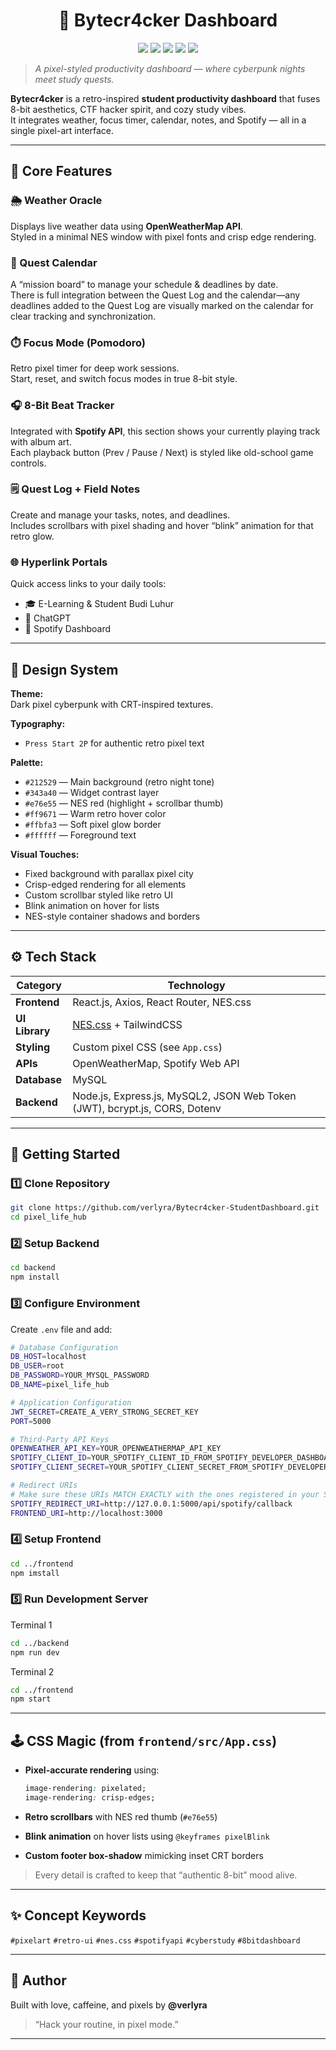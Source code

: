 <!-- HEADER -->
<h1 align="center">💾 Bytecr4cker Dashboard</h1>
<p align="center">
  <a href="https://react.dev/"><img src="https://img.shields.io/badge/React-20232A?style=for-the-badge&logo=react&logoColor=61DAFB" /></a>
  <a href="https://nostalgic-css.github.io/NES.css/"><img src="https://img.shields.io/badge/NES.css-pixel%20UI-FF6F61?style=for-the-badge&logo=data:image/svg+xml;base64,PHN2ZyBoZWlnaHQ9IjE0IiB2aWV3Qm94PSIwIDAgMjQgMjQiIHdpZHRoPSIxNCIgZmlsbD0iI2ZmZiI+PHBhdGggZD0iTTE5IDdoLTJWNWgtMXYySDhsMCA1SDdWMTdoMXYyaDF2LTJoMVYxOGgtMXYtMmgxVjE2aDFWN2gyaDFWNnYxaDF2MWgxdi0xaDFWNmgxVjdoMXYxSDE5Wk0xNiAxNGgtNXYtNWg1VjE0WiIvPjwvc3ZnPg==" /></a>
  <a href="https://developer.spotify.com/documentation/web-api/"><img src="https://img.shields.io/badge/Spotify-API-1DB954?style=for-the-badge&logo=spotify&logoColor=white" /></a>
  <a href="https://openweathermap.org/api"><img src="https://img.shields.io/badge/OpenWeather-API-FF8C00?style=for-the-badge&logo=icloud&logoColor=white" /></a>
  <a href="https://tailwindcss.com/"><img src="https://img.shields.io/badge/TailwindCSS-0F172A?style=for-the-badge&logo=tailwindcss&logoColor=38BDF8" /></a>
</p>

> _A pixel-styled productivity dashboard — where cyberpunk nights meet study quests._

**Bytecr4cker** is a retro-inspired **student productivity dashboard** that fuses 8-bit aesthetics, CTF hacker spirit, and cozy study vibes.  
It integrates weather, focus timer, calendar, notes, and Spotify — all in a single pixel-art interface.

---

## 🧩 Core Features

### 🌦️ Weather Oracle  
Displays live weather data using **OpenWeatherMap API**.  
Styled in a minimal NES window with pixel fonts and crisp edge rendering.

### 📅 Quest Calendar  
A “mission board” to manage your schedule & deadlines by date.  
There is full integration between the Quest Log and the calendar—any deadlines added to the Quest Log are visually marked on the calendar for clear tracking and synchronization.

### ⏱️ Focus Mode (Pomodoro)  
Retro pixel timer for deep work sessions.  
Start, reset, and switch focus modes in true 8-bit style.

### 🎧 8-Bit Beat Tracker  
Integrated with **Spotify API**, this section shows your currently playing track with album art.  
Each playback button (Prev / Pause / Next) is styled like old-school game controls.

### 🗒️ Quest Log + Field Notes  
Create and manage your tasks, notes, and deadlines.  
Includes scrollbars with pixel shading and hover “blink” animation for that retro glow.

### 🌐 Hyperlink Portals  
Quick access links to your daily tools:
- 🎓 E-Learning & Student Budi Luhur  
- 🤖 ChatGPT  
- 🎵 Spotify Dashboard  

---

## 🎨 Design System  

**Theme:**  
Dark pixel cyberpunk with CRT-inspired textures.

**Typography:**  
- `Press Start 2P` for authentic retro pixel text  

**Palette:**
- `#212529` — Main background (retro night tone)  
- `#343a40` — Widget contrast layer  
- `#e76e55` — NES red (highlight + scrollbar thumb)  
- `#ff9671` — Warm retro hover color  
- `#ffbfa3` — Soft pixel glow border  
- `#ffffff` — Foreground text  

**Visual Touches:**
- Fixed background with parallax pixel city  
- Crisp-edged rendering for all elements  
- Custom scrollbar styled like retro UI  
- Blink animation on hover for lists  
- NES-style container shadows and borders  

---

## ⚙️ Tech Stack  

| Category | Technology |
|-----------|-------------|
| **Frontend** | React.js, Axios, React Router, NES.css |
| **UI Library** | [NES.css](https://nostalgic-css.github.io/NES.css/) + TailwindCSS |
| **Styling** | Custom pixel CSS (see `App.css`) |
| **APIs** | OpenWeatherMap, Spotify Web API |
| **Database** | MySQL |
| **Backend** | Node.js, Express.js, MySQL2, JSON Web Token (JWT), bcrypt.js, CORS, Dotenv |

---

## 🚀 Getting Started  

### 1️⃣ Clone Repository  
```bash
git clone https://github.com/verlyra/Bytecr4cker-StudentDashboard.git
cd pixel_life_hub
````

### 2️⃣ Setup Backend

```bash
cd backend
npm install
```

### 3️⃣ Configure Environment

Create `.env` file and add:

```bash
# Database Configuration
DB_HOST=localhost
DB_USER=root
DB_PASSWORD=YOUR_MYSQL_PASSWORD
DB_NAME=pixel_life_hub

# Application Configuration
JWT_SECRET=CREATE_A_VERY_STRONG_SECRET_KEY
PORT=5000

# Third-Party API Keys
OPENWEATHER_API_KEY=YOUR_OPENWEATHERMAP_API_KEY
SPOTIFY_CLIENT_ID=YOUR_SPOTIFY_CLIENT_ID_FROM_SPOTIFY_DEVELOPER_DASHBOARD
SPOTIFY_CLIENT_SECRET=YOUR_SPOTIFY_CLIENT_SECRET_FROM_SPOTIFY_DEVELOPER_DASHBOARD

# Redirect URIs
# Make sure these URIs MATCH EXACTLY with the ones registered in your Spotify Developer Dashboard
SPOTIFY_REDIRECT_URI=http://127.0.0.1:5000/api/spotify/callback
FRONTEND_URI=http://localhost:3000

```

### 4️⃣ Setup Frontend

```bash
cd ../frontend
npm imstall
```
### 5️⃣ Run Development Server

Terminal 1
```bash
cd ../backend
npm run dev
```

Terminal 2
```bash
cd ../frontend
npm start
```
---

## 🕹️ CSS Magic (from `frontend/src/App.css`)

* **Pixel-accurate rendering** using:

  ```css
  image-rendering: pixelated;
  image-rendering: crisp-edges;
  ```
* **Retro scrollbars** with NES red thumb (`#e76e55`)
* **Blink animation** on hover lists using `@keyframes pixelBlink`
* **Custom footer box-shadow** mimicking inset CRT borders

> Every detail is crafted to keep that “authentic 8-bit” mood alive.

---

## ✨ Concept Keywords

`#pixelart` `#retro-ui` `#nes.css` `#spotifyapi` `#cyberstudy` `#8bitdashboard`

---

## 🩷 Author

Built with love, caffeine, and pixels by **@verlyra**

> “Hack your routine, in pixel mode.” 

---
